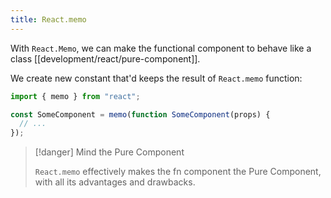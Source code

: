 ```yaml
---
title: React.memo
---
```


With `React.Memo`, we can make the functional component to behave like a class [[development/react/pure-component]].

We create new constant that'd keeps the result of `React.memo` function:

```jsx
import { memo } from "react";

const SomeComponent = memo(function SomeComponent(props) {
  // ...
});
```

> [!danger] Mind the Pure Component
>
> `React.memo` effectively makes the fn component the Pure Component, with all its advantages and drawbacks.
